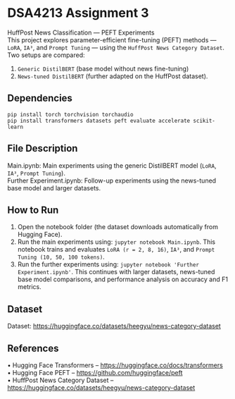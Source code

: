 # DSA4213 Assignment 3

HuffPost News Classification — PEFT Experiments  
This project explores parameter-efficient fine-tuning (PEFT) methods — `LoRA`, `IA³`, and `Prompt Tuning` — using the `HuffPost News Category Dataset`. Two setups are compared:  
1. `Generic DistilBERT` (base model without news fine-tuning)  
2. `News-tuned DistilBERT` (further adapted on the HuffPost dataset).

## Dependencies  

`pip install torch torchvision torchaudio`  
`pip install transformers datasets peft evaluate accelerate scikit-learn`

## File	Description  
Main.ipynb:	Main experiments using the generic DistilBERT model (`LoRA`, `IA³`, `Prompt Tuning`).  
Further Experiment.ipynb:	Follow-up experiments using the news-tuned base model and larger datasets.  

## How to Run
1. Open the notebook folder (the dataset downloads automatically from Hugging Face).
2. Run the main experiments using: `jupyter notebook Main.ipynb`.
   This notebook trains and evaluates `LoRA (r = 2, 8, 16)`, `IA³`, and `Prompt Tuning (10, 50, 100 tokens)`.
3. Run the further experiments using: `jupyter notebook 'Further Experiment.ipynb'`.
   This continues with larger datasets, news-tuned base model comparisons, and performance analysis on accuracy and F1 metrics.

## Dataset
Dataset: https://huggingface.co/datasets/heegyu/news-category-dataset

## References
• Hugging Face Transformers – https://huggingface.co/docs/transformers  
• Hugging Face PEFT – https://github.com/huggingface/peft  
• HuffPost News Category Dataset – https://huggingface.co/datasets/heegyu/news-category-dataset


